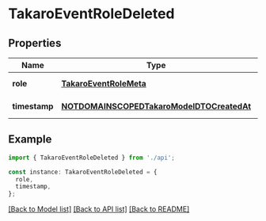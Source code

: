 # TakaroEventRoleDeleted

## Properties

| Name          | Type                                                                                    | Description | Notes                  |
| ------------- | --------------------------------------------------------------------------------------- | ----------- | ---------------------- |
| **role**      | [**TakaroEventRoleMeta**](TakaroEventRoleMeta.md)                                       |             | [default to undefined] |
| **timestamp** | [**NOTDOMAINSCOPEDTakaroModelDTOCreatedAt**](NOTDOMAINSCOPEDTakaroModelDTOCreatedAt.md) |             | [default to undefined] |

## Example

```typescript
import { TakaroEventRoleDeleted } from './api';

const instance: TakaroEventRoleDeleted = {
  role,
  timestamp,
};
```

[[Back to Model list]](../README.md#documentation-for-models) [[Back to API list]](../README.md#documentation-for-api-endpoints) [[Back to README]](../README.md)
